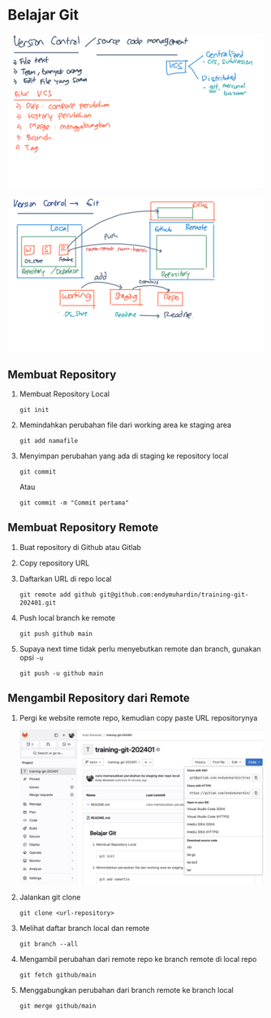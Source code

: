 # Belajar Git #

[![Konsep Version Control](img/konsep-version-control.png)](img/konsep-version-control.png)

[![Local dan Remote Repository](img/local-remote-repo.png)](img/local-remote-repo.png)

## Membuat Repository

1. Membuat Repository Local

    ```
    git init
    ```

2. Memindahkan perubahan file dari working area ke staging area

    ```
    git add namafile
    ```

3. Menyimpan perubahan yang ada di staging ke repository local

    ```
    git commit
    ```

    Atau

    ```
    git commit -m "Commit pertama"
    ```

## Membuat Repository Remote ##

1. Buat repository di Github atau Gitlab

2. Copy repository URL

3. Daftarkan URL di repo local

    ```
    git remote add github git@github.com:endymuhardin/training-git-202401.git
    ```

4. Push local branch ke remote

    ```
    git push github main
    ```

5. Supaya next time tidak perlu menyebutkan remote dan branch, gunakan opsi `-u`

    ```
    git push -u github main
    ```

## Mengambil Repository dari Remote ##

1. Pergi ke website remote repo, kemudian copy paste URL repositorynya

    [![Git URL Gitlab](img/git-url.png)](img/git-url.png)

2. Jalankan git clone

    ```
    git clone <url-repository>
    ```

3. Melihat daftar branch local dan remote

    ```
    git branch --all
    ```

4. Mengambil perubahan dari remote repo ke branch remote di local repo

    ```
    git fetch github/main
    ```

5. Menggabungkan perubahan dari branch remote ke branch local

    ```
    git merge github/main
    ```